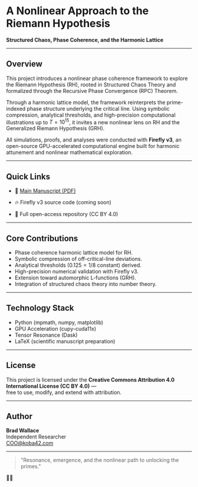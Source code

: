 # A Nonlinear Approach to the Riemann Hypothesis

**Structured Chaos, Phase Coherence, and the Harmonic Lattice**

---

## Overview

This project introduces a nonlinear phase coherence framework to explore the Riemann Hypothesis (RH), rooted in Structured Chaos Theory and formalized through the Recursive Phase Convergence (RPC) Theorem.

Through a harmonic lattice model, the framework reinterprets the prime-indexed phase structure underlying the critical line. Using symbolic compression, analytical thresholds, and high-precision computational illustrations up to $T=10^{15}$, it invites a new nonlinear lens on RH and the Generalized Riemann Hypothesis (GRH).

All simulations, proofs, and analyses were conducted with **Firefly v3**, an open-source GPU-accelerated computational engine built for harmonic attunement and nonlinear mathematical exploration.

---

## Quick Links

- 📄 [Main Manuscript (PDF)](https://github.com/Koba42COO/Nonlinear-approach-to-The-Reimann-Hypothesis-/blob/main/Nonlinear%20Approach%20to%20the%20Riemann%20Hypothesis)

- 🔥 Firefly v3 source code (coming soon)

- 🌌 Full open-access repository (CC BY 4.0)

---

## Core Contributions

- Phase coherence harmonic lattice model for RH.
- Symbolic compression of off-critical-line deviations.
- Analytical thresholds ($0.125 = 1/8$ constant) derived.
- High-precision numerical validation with Firefly v3.
- Extension toward automorphic L-functions (GRH).
- Integration of structured chaos theory into number theory.

---

## Technology Stack

- Python (mpmath, numpy, matplotlib)
- GPU Acceleration (cupy-cuda11x)
- Tensor Resonance (Dask)
- LaTeX (scientific manuscript preparation)

---

## License

This project is licensed under the **Creative Commons Attribution 4.0 International License (CC BY 4.0)** —  
free to use, modify, and extend with attribution.

---

## Author

**Brad Wallace**  
Independent Researcher  
COO@koba42.com

---

> "Resonance, emergence, and the nonlinear path to unlocking the primes."

🌌🔥
